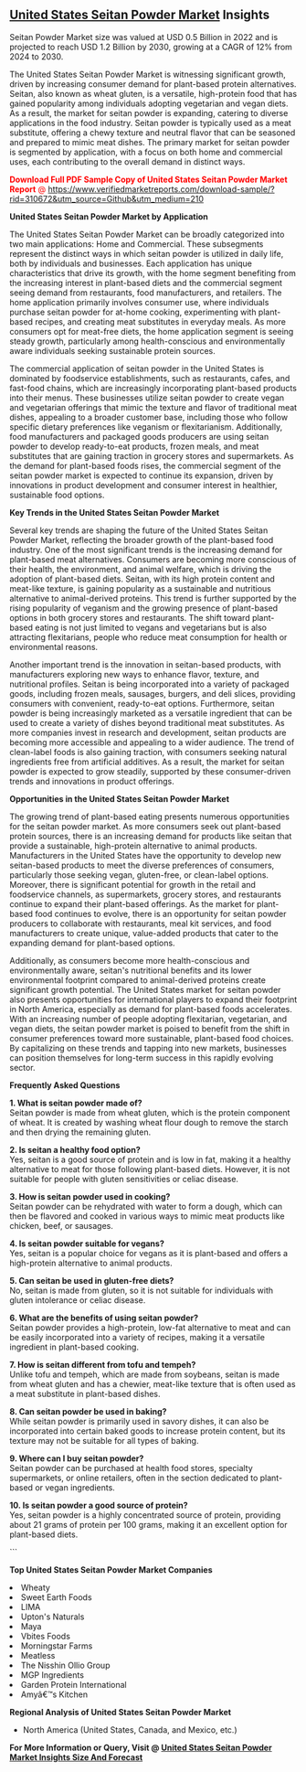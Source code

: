<h2><a href="https://www.verifiedmarketreports.com/download-sample/?rid=310672&amp;utm_source=Github&amp;utm_medium=210" target="_blank">United States Seitan Powder Market</a> Insights</h2><p>Seitan Powder Market size was valued at USD 0.5 Billion in 2022 and is projected to reach USD 1.2 Billion by 2030, growing at a CAGR of 12% from 2024 to 2030.</p><p><p>The United States Seitan Powder Market is witnessing significant growth, driven by increasing consumer demand for plant-based protein alternatives. Seitan, also known as wheat gluten, is a versatile, high-protein food that has gained popularity among individuals adopting vegetarian and vegan diets. As a result, the market for seitan powder is expanding, catering to diverse applications in the food industry. Seitan powder is typically used as a meat substitute, offering a chewy texture and neutral flavor that can be seasoned and prepared to mimic meat dishes. The primary market for seitan powder is segmented by application, with a focus on both home and commercial uses, each contributing to the overall demand in distinct ways. <p><span class=""><span style="color: #ff0000;"><strong>Download Full PDF Sample Copy of United States Seitan Powder Market Report</strong> @ </span><a href="https://www.verifiedmarketreports.com/download-sample/?rid=310672&amp;utm_source=Github&amp;utm_medium=210" target="_blank">https://www.verifiedmarketreports.com/download-sample/?rid=310672&amp;utm_source=Github&amp;utm_medium=210</a></span></p></p><p><strong>United States Seitan Powder Market by Application</strong></p><p>The United States Seitan Powder Market can be broadly categorized into two main applications: Home and Commercial. These subsegments represent the distinct ways in which seitan powder is utilized in daily life, both by individuals and businesses. Each application has unique characteristics that drive its growth, with the home segment benefiting from the increasing interest in plant-based diets and the commercial segment seeing demand from restaurants, food manufacturers, and retailers. The home application primarily involves consumer use, where individuals purchase seitan powder for at-home cooking, experimenting with plant-based recipes, and creating meat substitutes in everyday meals. As more consumers opt for meat-free diets, the home application segment is seeing steady growth, particularly among health-conscious and environmentally aware individuals seeking sustainable protein sources.<p>The commercial application of seitan powder in the United States is dominated by foodservice establishments, such as restaurants, cafes, and fast-food chains, which are increasingly incorporating plant-based products into their menus. These businesses utilize seitan powder to create vegan and vegetarian offerings that mimic the texture and flavor of traditional meat dishes, appealing to a broader customer base, including those who follow specific dietary preferences like veganism or flexitarianism. Additionally, food manufacturers and packaged goods producers are using seitan powder to develop ready-to-eat products, frozen meals, and meat substitutes that are gaining traction in grocery stores and supermarkets. As the demand for plant-based foods rises, the commercial segment of the seitan powder market is expected to continue its expansion, driven by innovations in product development and consumer interest in healthier, sustainable food options.</p><p><strong>Key Trends in the United States Seitan Powder Market</strong></p><p>Several key trends are shaping the future of the United States Seitan Powder Market, reflecting the broader growth of the plant-based food industry. One of the most significant trends is the increasing demand for plant-based meat alternatives. Consumers are becoming more conscious of their health, the environment, and animal welfare, which is driving the adoption of plant-based diets. Seitan, with its high protein content and meat-like texture, is gaining popularity as a sustainable and nutritious alternative to animal-derived proteins. This trend is further supported by the rising popularity of veganism and the growing presence of plant-based options in both grocery stores and restaurants. The shift toward plant-based eating is not just limited to vegans and vegetarians but is also attracting flexitarians, people who reduce meat consumption for health or environmental reasons.<p>Another important trend is the innovation in seitan-based products, with manufacturers exploring new ways to enhance flavor, texture, and nutritional profiles. Seitan is being incorporated into a variety of packaged goods, including frozen meals, sausages, burgers, and deli slices, providing consumers with convenient, ready-to-eat options. Furthermore, seitan powder is being increasingly marketed as a versatile ingredient that can be used to create a variety of dishes beyond traditional meat substitutes. As more companies invest in research and development, seitan products are becoming more accessible and appealing to a wider audience. The trend of clean-label foods is also gaining traction, with consumers seeking natural ingredients free from artificial additives. As a result, the market for seitan powder is expected to grow steadily, supported by these consumer-driven trends and innovations in product offerings.</p><p><strong>Opportunities in the United States Seitan Powder Market</strong></p><p>The growing trend of plant-based eating presents numerous opportunities for the seitan powder market. As more consumers seek out plant-based protein sources, there is an increasing demand for products like seitan that provide a sustainable, high-protein alternative to animal products. Manufacturers in the United States have the opportunity to develop new seitan-based products to meet the diverse preferences of consumers, particularly those seeking vegan, gluten-free, or clean-label options. Moreover, there is significant potential for growth in the retail and foodservice channels, as supermarkets, grocery stores, and restaurants continue to expand their plant-based offerings. As the market for plant-based food continues to evolve, there is an opportunity for seitan powder producers to collaborate with restaurants, meal kit services, and food manufacturers to create unique, value-added products that cater to the expanding demand for plant-based options.<p>Additionally, as consumers become more health-conscious and environmentally aware, seitan's nutritional benefits and its lower environmental footprint compared to animal-derived proteins create significant growth potential. The United States market for seitan powder also presents opportunities for international players to expand their footprint in North America, especially as demand for plant-based foods accelerates. With an increasing number of people adopting flexitarian, vegetarian, and vegan diets, the seitan powder market is poised to benefit from the shift in consumer preferences toward more sustainable, plant-based food choices. By capitalizing on these trends and tapping into new markets, businesses can position themselves for long-term success in this rapidly evolving sector.</p><p><strong>Frequently Asked Questions</strong></p><p><strong>1. What is seitan powder made of?</strong><br>Seitan powder is made from wheat gluten, which is the protein component of wheat. It is created by washing wheat flour dough to remove the starch and then drying the remaining gluten.</p><p><strong>2. Is seitan a healthy food option?</strong><br>Yes, seitan is a good source of protein and is low in fat, making it a healthy alternative to meat for those following plant-based diets. However, it is not suitable for people with gluten sensitivities or celiac disease.</p><p><strong>3. How is seitan powder used in cooking?</strong><br>Seitan powder can be rehydrated with water to form a dough, which can then be flavored and cooked in various ways to mimic meat products like chicken, beef, or sausages.</p><p><strong>4. Is seitan powder suitable for vegans?</strong><br>Yes, seitan is a popular choice for vegans as it is plant-based and offers a high-protein alternative to animal products.</p><p><strong>5. Can seitan be used in gluten-free diets?</strong><br>No, seitan is made from gluten, so it is not suitable for individuals with gluten intolerance or celiac disease.</p><p><strong>6. What are the benefits of using seitan powder?</strong><br>Seitan powder provides a high-protein, low-fat alternative to meat and can be easily incorporated into a variety of recipes, making it a versatile ingredient in plant-based cooking.</p><p><strong>7. How is seitan different from tofu and tempeh?</strong><br>Unlike tofu and tempeh, which are made from soybeans, seitan is made from wheat gluten and has a chewier, meat-like texture that is often used as a meat substitute in plant-based dishes.</p><p><strong>8. Can seitan powder be used in baking?</strong><br>While seitan powder is primarily used in savory dishes, it can also be incorporated into certain baked goods to increase protein content, but its texture may not be suitable for all types of baking.</p><p><strong>9. Where can I buy seitan powder?</strong><br>Seitan powder can be purchased at health food stores, specialty supermarkets, or online retailers, often in the section dedicated to plant-based or vegan ingredients.</p><p><strong>10. Is seitan powder a good source of protein?</strong><br>Yes, seitan powder is a highly concentrated source of protein, providing about 21 grams of protein per 100 grams, making it an excellent option for plant-based diets.</p>```</p><p><strong>Top United States Seitan Powder Market Companies</strong></p><div data-test-id=""><p><li>Wheaty</li><li> Sweet Earth Foods</li><li> LIMA</li><li> Upton's Naturals</li><li> Maya</li><li> Vbites Foods</li><li> Morningstar Farms</li><li> Meatless</li><li> The Nisshin Ollio Group</li><li> MGP Ingredients</li><li> Garden Protein International</li><li> Amyâ€™s Kitchen</li></p><div><strong>Regional Analysis of&nbsp;United States Seitan Powder Market</strong></div><ul><li dir="ltr"><p dir="ltr">North America&nbsp;(United States, Canada, and Mexico, etc.)</p></li></ul><p><strong>For More Information or Query, Visit @&nbsp;</strong><strong><a href="https://www.verifiedmarketreports.com/product/seitan-powder-market/?utm_source=Github&amp;utm_medium=210" target="_blank">United States Seitan Powder Market Insights Size And Forecast</a></strong></p></div>
